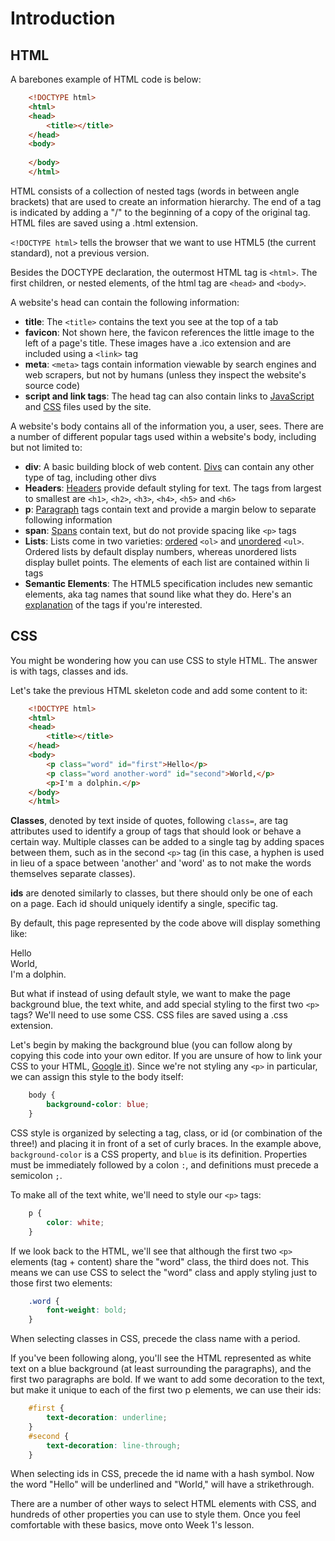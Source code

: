 # Introduction

## HTML
A barebones example of HTML code is below: 

~~~html
	<!DOCTYPE html>
	<html>
	<head>
		<title></title>
	</head>
	<body>
	
	</body>
	</html>
~~~

HTML consists of a collection of nested tags (words in between angle brackets) that are used to create an information hierarchy. The end of a tag is indicated by adding a "/" to the beginning of a copy of the original tag. HTML files are saved using a .html extension.  
 
`<!DOCTYPE html>` tells the browser that we want to use HTML5 (the current standard), not a previous version.   

Besides the DOCTYPE declaration, the outermost HTML tag is `<html>`. The first children, or nested elements, of the html tag are `<head>` and `<body>`.
  
A website's head can contain the following information:
  
* **title**: The `<title>` contains the text you see at the top of a tab
* **favicon**: Not shown here, the favicon references the little image to the left of a page's title. These images have a .ico extension and are included using a `<link>` tag
* **meta**: `<meta>` tags contain information viewable by search engines and web scrapers, but not by humans (unless they inspect the website's source code)
* **script and link tags**: The head tag can also contain links to [JavaScript](https://developer.mozilla.org/en-US/docs/Web/HTML/Element/script) and [CSS](https://developer.mozilla.org/en-US/docs/Web/HTML/Element/link) files used by the site.

A website's body contains all of the information you, a user, sees. There are a number of different popular tags used within a website's body, including but not limited to:

* **div**: A basic building block of web content. [Divs](https://developer.mozilla.org/en-US/docs/Web/HTML/Element/div) can contain any other type of tag, including other divs
* **Headers**: [Headers](https://developer.mozilla.org/en-US/docs/Web/HTML/Element/Heading_Elements) provide default styling for text. The tags from largest to smallest are `<h1>`, `<h2>`, `<h3>`, `<h4>`, `<h5>` and `<h6>`
* **p**: [Paragraph](https://developer.mozilla.org/en-US/docs/Web/HTML/Element/p) tags contain text and provide a margin below to separate following information
* **span**: [Spans](https://developer.mozilla.org/en-US/docs/Web/HTML/Element/span) contain text, but do not provide spacing like `<p>` tags
* **Lists**: Lists come in two varieties: [ordered](https://developer.mozilla.org/en-US/docs/Web/HTML/Element/ol) `<ol>` and [unordered](https://developer.mozilla.org/en-US/docs/Web/HTML/Element/ul) `<ul>`. Ordered lists by default display numbers, whereas unordered lists display bullet points. The elements of each list are contained within li tags
* **Semantic Elements**: The HTML5 specification includes new semantic elements, aka tag names that sound like what they do. Here's an [explanation](http://www.htmlgoodies.com/tutorials/html5/new-tags-in-html5.html) of the tags if you're interested.

## CSS
You might be wondering how you can use CSS to style HTML. The answer is with tags, classes and ids.  

Let's take the previous HTML skeleton code and add some content to it:

~~~html
	<!DOCTYPE html>
	<html>
	<head>
		<title></title>
	</head>
	<body>
		<p class="word" id="first">Hello</p>
		<p class="word another-word" id="second">World,</p>
		<p>I'm a dolphin.</p>
	</body>
	</html>
~~~
	
**Classes**, denoted by text inside of quotes, following `class=`, are tag attributes used to identify a group of tags that should look or behave a certain way. Multiple classes can be added to a single tag by adding spaces between them, such as in the second `<p>` tag (in this case, a hyphen is used in lieu of a space between 'another' and 'word' as to not make the words themselves separate classes).  

**ids** are denoted similarly to classes, but there should only be one of each on a page. Each id should uniquely identify a single, specific tag.

By default, this page represented by the code above will display something like:  

Hello  
World,  
I'm a dolphin.  

But what if instead of using default style, we want to make the page background blue, the text white, and add special styling to the first two `<p>` tags? We'll need to use some CSS. CSS files are saved using a .css extension. 

Let's begin by making the background blue (you can follow along by copying this code into your own editor. If you are unsure of how to link your CSS to your HTML, [Google it](https://www.google.com/search?q=how+to+link+a+css+file+to+html&oq=how+to+link+a+css+file+to+html&aqs=chrome..69i57j0l5.6664j0j1&sourceid=chrome&es_sm=119&ie=UTF-8)). Since we're not styling any `<p>` in particular, we can assign this style to the body itself:   

~~~css
	body {
		background-color: blue;
	}
~~~

CSS style is organized by selecting a tag, class, or id (or combination of the three!) and placing it in front of a set of curly braces. In the example above, `background-color` is a CSS property, and `blue` is its definition. Properties must be immediately followed by a colon `:`, and definitions must precede a semicolon `;`.

 To make all of the text white, we'll need to style our `<p>` tags:

~~~css
	p {
		color: white;
	}
~~~

If we look back to the HTML, we'll see that although the first two `<p>` elements (tag + content) share the "word" class, the third does not. This means we can use CSS to select the "word" class and apply styling just to those first two elements:

~~~css
	.word {
		font-weight: bold;
	}
~~~

When selecting classes in CSS, precede the class name with a period.  

If you've been following along, you'll see the HTML represented as white text on a blue background (at least surrounding the paragraphs), and the first two paragraphs are bold. If we want to add some decoration to the text, but make it unique to each of the first two p elements, we can use their ids:

~~~css
	#first {
		text-decoration: underline;
	}
	#second {
		text-decoration: line-through;
	}
~~~

When selecting ids in CSS, precede the id name with a hash symbol. Now the word "Hello" will be underlined and "World," will have a strikethrough.  

There are a number of other ways to select HTML elements with CSS, and hundreds of other properties you can use to style them. Once you feel comfortable with these basics, move onto Week 1's lesson.